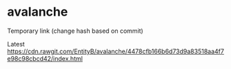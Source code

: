 # avalanche

Temporary link (change hash based on commit)

Latest
https://cdn.rawgit.com/EntityB/avalanche/4478cfb166b6d73d9a83518aa4f7e98c98cbcd42/index.html
